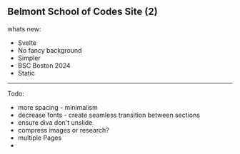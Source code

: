 Belmont School of Codes Site (2)
---

whats new:
- Svelte
- No fancy background
- Simpler
- BSC Boston 2024
- Static

---
Todo:
- more spacing - minimalism
- decrease fonts - create seamless transition  between sections
- ensure diva don't unslide
- compress images or research?
- multiple Pages
- 